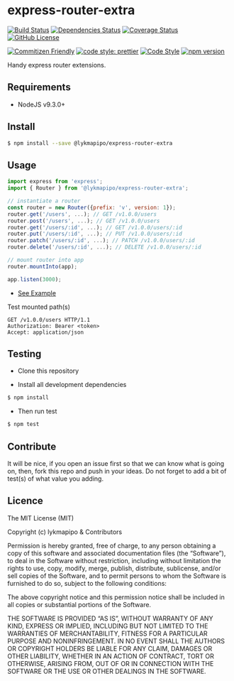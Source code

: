 # express-router-extra

[![Build Status](https://app.travis-ci.com/lykmapipo/express-router-extra.svg?branch=master)](https://app.travis-ci.com/lykmapipo/express-router-extra)
[![Dependencies Status](https://david-dm.org/lykmapipo/express-router-extra.svg)](https://david-dm.org/lykmapipo/express-router-extra)
[![Coverage Status](https://coveralls.io/repos/github/lykmapipo/express-router-extra/badge.svg?branch=master)](https://coveralls.io/github/lykmapipo/express-router-extra?branch=master)
[![GitHub License](https://img.shields.io/github/license/lykmapipo/express-router-extra)](https://github.com/lykmapipo/express-router-extra/blob/master/LICENSE)

[![Commitizen Friendly](https://img.shields.io/badge/commitizen-friendly-brightgreen.svg)](http://commitizen.github.io/cz-cli/)
[![code style: prettier](https://img.shields.io/badge/code_style-prettier-ff69b4.svg)](https://github.com/prettier/prettier)
[![Code Style](https://badgen.net/badge/code%20style/airbnb/ff5a5f?icon=airbnb)](https://github.com/airbnb/javascript)
[![npm version](https://img.shields.io/npm/v/@lykmapipo/express-router-extra)](https://www.npmjs.com/package/@lykmapipo/express-router-extra)

Handy express router extensions.


## Requirements

- NodeJS v9.3.0+

## Install
```sh
$ npm install --save @lykmapipo/express-router-extra
```

## Usage

```javascript
import express from 'express';
import { Router } from '@lykmapipo/express-router-extra';

// instantiate a router
const router = new Router({prefix: 'v', version: 1});
router.get('/users', ...); // GET /v1.0.0/users
router.post('/users', ...); // GET /v1.0.0/users
router.get('/users/:id', ...); // GET /v1.0.0/users/:id
router.put('/users/:id', ...); // PUT /v1.0.0/users/:id
router.patch('/users/:id', ...); // PATCH /v1.0.0/users/:id
router.delete('/users/:id', ...); // DELETE /v1.0.0/users/:id

// mount router into app
router.mountInto(app);

app.listen(3000);

```

- [See Example](https://github.com/lykmapipo/express-router-extra/blob/master/examples/index.js)

Test mounted path(s)
```curl
GET /v1.0.0/users HTTP/1.1
Authorization: Bearer <token>
Accept: application/json
```


## Testing
* Clone this repository

* Install all development dependencies
```sh
$ npm install
```
* Then run test
```sh
$ npm test
```

## Contribute
It will be nice, if you open an issue first so that we can know what is going on, then, fork this repo and push in your ideas. Do not forget to add a bit of test(s) of what value you adding.

## Licence
The MIT License (MIT)

Copyright (c) lykmapipo & Contributors

Permission is hereby granted, free of charge, to any person obtaining a copy of this software and associated documentation files (the “Software”), to deal in the Software without restriction, including without limitation the rights to use, copy, modify, merge, publish, distribute, sublicense, and/or sell copies of the Software, and to permit persons to whom the Software is furnished to do so, subject to the following conditions:

The above copyright notice and this permission notice shall be included in all copies or substantial portions of the Software.

THE SOFTWARE IS PROVIDED “AS IS”, WITHOUT WARRANTY OF ANY KIND, EXPRESS OR IMPLIED, INCLUDING BUT NOT LIMITED TO THE WARRANTIES OF MERCHANTABILITY, FITNESS FOR A PARTICULAR PURPOSE AND NONINFRINGEMENT. IN NO EVENT SHALL THE AUTHORS OR COPYRIGHT HOLDERS BE LIABLE FOR ANY CLAIM, DAMAGES OR OTHER LIABILITY, WHETHER IN AN ACTION OF CONTRACT, TORT OR OTHERWISE, ARISING FROM, OUT OF OR IN CONNECTION WITH THE SOFTWARE OR THE USE OR OTHER DEALINGS IN THE SOFTWARE. 
